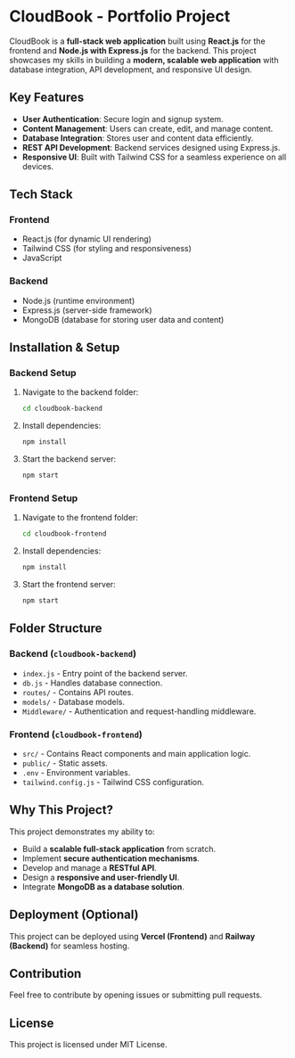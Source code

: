 # CloudBook - Portfolio Project

CloudBook is a **full-stack web application** built using **React.js** for the frontend and **Node.js with Express.js** for the backend. This project showcases my skills in building a **modern, scalable web application** with database integration, API development, and responsive UI design.

## Key Features
- **User Authentication**: Secure login and signup system.
- **Content Management**: Users can create, edit, and manage content.
- **Database Integration**: Stores user and content data efficiently.
- **REST API Development**: Backend services designed using Express.js.
- **Responsive UI**: Built with Tailwind CSS for a seamless experience on all devices.

## Tech Stack

### **Frontend**
- React.js (for dynamic UI rendering)
- Tailwind CSS (for styling and responsiveness)
- JavaScript

### **Backend**
- Node.js (runtime environment)
- Express.js (server-side framework)
- MongoDB (database for storing user data and content)

## Installation & Setup

### **Backend Setup**
1. Navigate to the backend folder:
   ```sh
   cd cloudbook-backend
   ```
2. Install dependencies:
   ```sh
   npm install
   ```
3. Start the backend server:
   ```sh
   npm start
   ```

### **Frontend Setup**
1. Navigate to the frontend folder:
   ```sh
   cd cloudbook-frontend
   ```
2. Install dependencies:
   ```sh
   npm install
   ```
3. Start the frontend server:
   ```sh
   npm start
   ```

## Folder Structure

### **Backend (`cloudbook-backend`)**
- `index.js` - Entry point of the backend server.
- `db.js` - Handles database connection.
- `routes/` - Contains API routes.
- `models/` - Database models.
- `Middleware/` - Authentication and request-handling middleware.

### **Frontend (`cloudbook-frontend`)**
- `src/` - Contains React components and main application logic.
- `public/` - Static assets.
- `.env` - Environment variables.
- `tailwind.config.js` - Tailwind CSS configuration.

## Why This Project?
This project demonstrates my ability to:
- Build a **scalable full-stack application** from scratch.
- Implement **secure authentication mechanisms**.
- Develop and manage a **RESTful API**.
- Design a **responsive and user-friendly UI**.
- Integrate **MongoDB as a database solution**.

## Deployment (Optional)
This project can be deployed using **Vercel (Frontend)** and **Railway (Backend)** for seamless hosting.

## Contribution
Feel free to contribute by opening issues or submitting pull requests.

## License
This project is licensed under MIT License.

